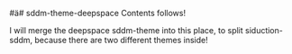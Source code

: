 #ä# sddm-theme-deepspace
Contents  follows!

I will merge the deepspace sddm-theme into this place, to split  siduction-sddm, because there are two different themes inside!
